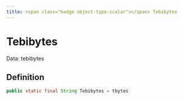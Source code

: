 ```yaml
---
title: <span class="badge object-type-scalar"></span> Tebibytes
---
```

# <span class="badge object-type-scalar"></span> Tebibytes

Data: tebibytes

## Definition

```java
public static final String Tebibytes = tbytes
```
